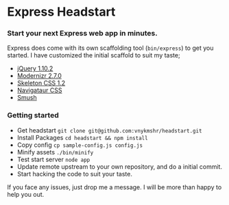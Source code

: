 Express Headstart
=================

### Start your next Express web app in minutes.

Express does come with its own scaffolding tool (`bin/express`) to get you started. I have customized the initial scaffold to suit my taste;

* [jQuery 1.10.2](https://github.com/jquery/jquery)
* [Modernizr 2.7.0](https://github.com/Modernizr/Modernizr)
* [Skeleton CSS 1.2](https://github.com/dhg/Skeleton)
* [Navigataur CSS](https://github.com/micjamking/Navigataur)
* [Smush](https://github.com/vnykmshr/node-smush)

### Getting started

* Get headstart `git clone git@github.com:vnykmshr/headstart.git`
* Install Packages `cd headstart && npm install`
* Copy config `cp sample-config.js config.js`
* Minify assets `./bin/minify`
* Test start server `node app`
* Update remote upstream to your own repository, and do a initial commit.
* Start hacking the code to suit your taste.

If you face any issues, just drop me a message. I will be more than happy to help you out.
